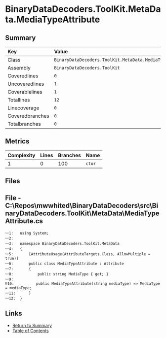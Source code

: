 ﻿# BinaryDataDecoders.ToolKit.MetaData.MediaTypeAttribute

## Summary

| Key             | Value                                                    |
| :-------------- | :------------------------------------------------------- |
| Class           | `BinaryDataDecoders.ToolKit.MetaData.MediaTypeAttribute` |
| Assembly        | `BinaryDataDecoders.ToolKit`                             |
| Coveredlines    | `0`                                                      |
| Uncoveredlines  | `1`                                                      |
| Coverablelines  | `1`                                                      |
| Totallines      | `12`                                                     |
| Linecoverage    | `0`                                                      |
| Coveredbranches | `0`                                                      |
| Totalbranches   | `0`                                                      |

## Metrics

| Complexity | Lines | Branches | Name    |
| :--------- | :---- | :------- | :------ |
| 1          | 0     | 100      | `ctor`  |

## Files

## File - C:\Repos\mwwhited\BinaryDataDecoders\src\BinaryDataDecoders.ToolKit\MetaData\MediaTypeAttribute.cs

```CSharp
〰1:   using System;
〰2:   
〰3:   namespace BinaryDataDecoders.ToolKit.MetaData
〰4:   {
〰5:       [AttributeUsage(AttributeTargets.Class, AllowMultiple = true)]
〰6:       public class MediaTypeAttribute : Attribute
〰7:       {
〰8:           public string MediaType { get; }
〰9:   
‼10:          public MediaTypeAttribute(string mediaType) => MediaType = mediaType;
〰11:      }
〰12:  }
```

## Links

* [Return to Summary](Summary.md)
* [Table of Contents](../TOC.md)

